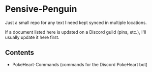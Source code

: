 # Pensive-Penguin

Just a small repo for any text I need kept synced in multiple locations.

If a document listed here is updated on a Discord guild (pins, etc.), I'll usually update it here first.

## Contents
-   PokeHeart-Commands (commands for the Discord PokeHeart bot)
